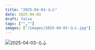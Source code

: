 ```yaml
---
title: "2025-04-03-らふ"
date: 2025-04-03
draft: false
tags: ["",""]
images: ["/images/2025-04-03-らふ.jpg"]
---
```


![2025-04-03-らふ](/images/2025-04-03-らふ.jpg)